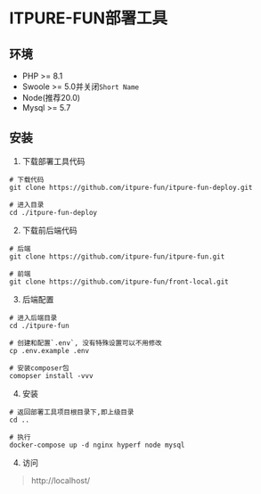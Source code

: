 # ITPURE-FUN部署工具

## 环境

- PHP >= 8.1
- Swoole >= 5.0并关闭`Short Name`
- Node(推荐20.0)
- Mysql >= 5.7

## 安装

1. 下载部署工具代码

```shell
# 下载代码
git clone https://github.com/itpure-fun/itpure-fun-deploy.git

# 进入目录
cd ./itpure-fun-deploy
```

2. 下载前后端代码

```shell
# 后端
git clone https://github.com/itpure-fun/itpure-fun.git

# 前端
git clone https://github.com/itpure-fun/front-local.git
```

3. 后端配置

```shell
# 进入后端目录
cd ./itpure-fun

# 创建和配置`.env`, 没有特殊设置可以不用修改
cp .env.example .env

# 安装composer包
comopser install -vvv
```

4. 安装

```shell
# 返回部署工具项目根目录下,即上级目录
cd ..

# 执行
docker-compose up -d nginx hyperf node mysql
```

4. 访问

> http://localhost/

  